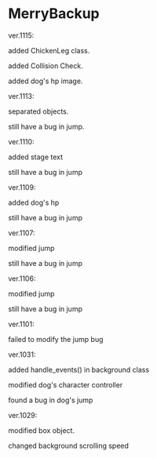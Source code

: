 # MerryBackup

ver.1115:

added ChickenLeg class.

added Collision Check.

added dog's hp image.

ver.1113:

separated objects.

still have a bug in jump.

ver.1110:

added stage text  

still have a bug in jump

ver.1109:

added dog's hp

still have a bug in jump

ver.1107:

modified jump

still have a bug in jump

ver.1106:

modified jump

still have a bug in jump

ver.1101:

failed to modify the jump bug

ver.1031:

added handle_events() in background class

modified dog's character controller

found a bug in dog's jump

ver.1029: 

modified box object.

changed background scrolling speed
